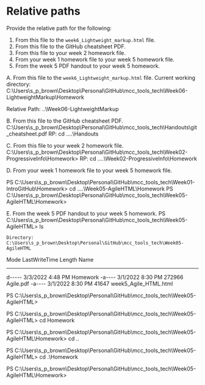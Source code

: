# Relative paths

Provide the relative path for the following:

1. From this file to the `week6_Lightweight_markup.html` file.
1. From this file to the GitHub cheatsheet PDF.
1. From this file to your week 2 homework file.
1. From your week 1 homework file to your week 5 homework file.
1. From the week 5 PDF handout to your week 5 homework.

A.  From this file to the `week6_Lightweight_markup.html` file.
Current working directory:
C:\Users\s_p_brown\Desktop\Personal\GitHub\mcc_tools_tech\Week06-LightweightMarkup\Homework

Relative Path:
..\Week06-LightweightMarkup

B.   From this file to the GitHub cheatsheet PDF.
C:\Users\s_p_brown\Desktop\Personal\GitHub\mcc_tools_tech\Handouts\git_cheatsheet.pdf
RP:
cd ..\..\Handouts

C.  From this file to your week 2 homework file.
C:\Users\s_p_brown\Desktop\Personal\GitHub\mcc_tools_tech\Week02-ProgressiveInfo\Homework>
RP:
 cd ..\..\Week02-ProgressiveInfo\Homework

D.  From your week 1 homework file to your week 5 homework file.

PS C:\Users\s_p_brown\Desktop\Personal\GitHub\mcc_tools_tech\Week01-IntroGitHub\Homework> cd ..\..\Week05-AgileHTML\Homework
PS C:\Users\s_p_brown\Desktop\Personal\GitHub\mcc_tools_tech\Week05-AgileHTML\Homework>


E.  From the week 5 PDF handout to your week 5 homework.
PS C:\Users\s_p_brown\Desktop\Personal\GitHub\mcc_tools_tech\Week05-AgileHTML> ls


    Directory: C:\Users\s_p_brown\Desktop\Personal\GitHub\mcc_tools_tech\Week05-AgileHTML


Mode                LastWriteTime         Length Name
----                -------------         ------ ----
d-----         3/3/2022   4:48 PM                Homework
-a----         3/1/2022   8:30 PM         272966 Agile.pdf
-a----         3/1/2022   8:30 PM          41647 week5_Agile_HTML.html


PS C:\Users\s_p_brown\Desktop\Personal\GitHub\mcc_tools_tech\Week05-AgileHTML>

PS C:\Users\s_p_brown\Desktop\Personal\GitHub\mcc_tools_tech\Week05-AgileHTML> cd Homework

PS C:\Users\s_p_brown\Desktop\Personal\GitHub\mcc_tools_tech\Week05-AgileHTML\Homework> cd ..

PS C:\Users\s_p_brown\Desktop\Personal\GitHub\mcc_tools_tech\Week05-AgileHTML> cd .\Homework

PS C:\Users\s_p_brown\Desktop\Personal\GitHub\mcc_tools_tech\Week05-AgileHTML\Homework>






